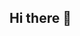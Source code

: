 ## Hi there 👋

<!--
**HernandezFloresJavie/HernandezFloresJavie** is a ✨ _special_ ✨ repository because its `README.md` (this file) appears on your GitHub profile.

Here are some ideas to get you started:

- 🔭 I’m currently working on a proyec of machin learning
- 🌱 I’m currently learning git
- 👯 I’m looking to collaborate on a parnerts of mi grup
- 🤔 I’m looking for help with github
- 💬 Ask me about UFC
- 📫 How to reach me: Javier
